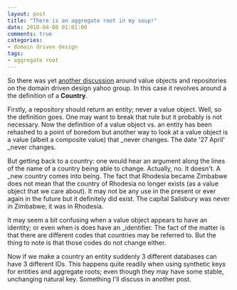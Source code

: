 ```yaml
---
layout: post
title: "There is an aggregate root in my soup!"
date: 2010-04-08 01:01:00
comments: true
categories:
- domain driven design
tags:
- aggregate root
---
```


So there was yet [another discussion](http://tech.groups.yahoo.com/group/domaindrivendesign/message/17972) around value objects and repositories on the domain driven design yahoo group. In this case it revolves around a the definition of a **Country**.

Firstly, a repository should return an entity; never a value object. Well, so the definition goes. One may want to break that rule but it probably is not necessary. Now the definition of a value object vs. an entity has been rehashed to a point of boredom but another way to look at a value object is a value (albeit a composite value) that _never changes. The date '27 April' _never changes.

But getting back to a country: one would hear an argument along the lines of the name of a country being able to change. Actually, no. It doesn't. A _new country comes into being. The fact that Rhodesia became Zimbabwe does not mean that the country of Rhodesia no longer exists (as a value object that we care about). It may not be any use in the present or ever again in the future but it definitely did exist. The capital Salisbury was never in Zimbabwe; it was in Rhodesia.

It may seem a bit confusing when a value object appears to have an identity; or even when is does have an _identifier. The fact of the matter is that there are different codes that countries may be referred to. But the thing to note is that those codes do not change either.

Now if we make a country an entity suddenly 3 different databases can have 3 different IDs. This happens quite readily when using synthetic keys for entities and aggregate roots; even though they may have some stable, unchanging natural key. Something I'll discuss in another post.
